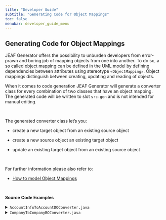 ```yaml
---
title: "Developer Guide"
subtitle: "Generating Code for Object Mappings"
toc: false
menubar: developer_guide_menu
---
```


## Generating Code for Object Mappings

JEAF Generator offers the possibility to unburden developers from error-prawn and boring job of mapping objects from one into another. To do so, a so called object mapping can be defined in the UML model by defining dependencies between attributes using stereotype `«ObjectMapping»`. Object mappings distinguish between creating, updating and reading of objects.<br>

When it comes to code generation JEAF Generator will generate a converter class for every combination of two classes that have an object mapping. The generated code will be written to slot `src-gen` and is not intended for manual editing.

<br>

The generated converter class let’s you:

- create a new target object from an existing source object

- create a new source object an existing target object

- update an existing target object from an existing source object

<br>

For further information please also refer to:

- [How to model Object Mappings](/uml-modeling-guide/how-tos/how-to-model-object-mappings)

<br>

**Source Code Examples**

<details>
  <summary><code>AccountInfoToAccountDOConverter.java</code></summary>
  <script src="https://emgithub.com/embed-v2.js?target=https%3A%2F%2Fgithub.com%2Fanaptecs%2Fjeaf-generator-samples%2Fblob%2Fmain%2Faccounting-object-mappers%2Fsrc-gen%2Fmain%2Fjava%2Fcom%2Fanaptecs%2Fjeaf%2Faccounting%2Fimpl%2Fdomainobjects%2Fmapper%2FAccountInfoToAccountDOConverter.java&style=base16%2Fatelier-forest-light&type=code&showBorder=on&showFileMeta=on&showFullPath=on&showCopy=on"></script>
</details>
<details>
  <summary><code>CompanyToCompanyBOConverter.java</code></summary>
  <script src="https://emgithub.com/embed-v2.js?target=https%3A%2F%2Fgithub.com%2Fanaptecs%2Fjeaf-generator-samples%2Fblob%2Fmain%2Faccounting-object-mappers%2Fsrc-gen%2Fmain%2Fjava%2Fcom%2Fanaptecs%2Fjeaf%2Faccounting%2Fimpl%2Fdomain%2Fmapper%2FCompanyToCompanyBOConverter.java&style=base16%2Fatelier-forest-light&type=code&showBorder=on&showFileMeta=on&showFullPath=on&showCopy=on"></script>
</details>
